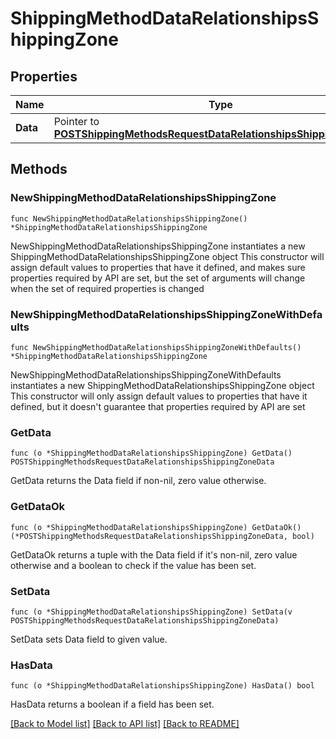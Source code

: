 # ShippingMethodDataRelationshipsShippingZone

## Properties

Name | Type | Description | Notes
------------ | ------------- | ------------- | -------------
**Data** | Pointer to [**POSTShippingMethodsRequestDataRelationshipsShippingZoneData**](POSTShippingMethodsRequestDataRelationshipsShippingZoneData.md) |  | [optional] 

## Methods

### NewShippingMethodDataRelationshipsShippingZone

`func NewShippingMethodDataRelationshipsShippingZone() *ShippingMethodDataRelationshipsShippingZone`

NewShippingMethodDataRelationshipsShippingZone instantiates a new ShippingMethodDataRelationshipsShippingZone object
This constructor will assign default values to properties that have it defined,
and makes sure properties required by API are set, but the set of arguments
will change when the set of required properties is changed

### NewShippingMethodDataRelationshipsShippingZoneWithDefaults

`func NewShippingMethodDataRelationshipsShippingZoneWithDefaults() *ShippingMethodDataRelationshipsShippingZone`

NewShippingMethodDataRelationshipsShippingZoneWithDefaults instantiates a new ShippingMethodDataRelationshipsShippingZone object
This constructor will only assign default values to properties that have it defined,
but it doesn't guarantee that properties required by API are set

### GetData

`func (o *ShippingMethodDataRelationshipsShippingZone) GetData() POSTShippingMethodsRequestDataRelationshipsShippingZoneData`

GetData returns the Data field if non-nil, zero value otherwise.

### GetDataOk

`func (o *ShippingMethodDataRelationshipsShippingZone) GetDataOk() (*POSTShippingMethodsRequestDataRelationshipsShippingZoneData, bool)`

GetDataOk returns a tuple with the Data field if it's non-nil, zero value otherwise
and a boolean to check if the value has been set.

### SetData

`func (o *ShippingMethodDataRelationshipsShippingZone) SetData(v POSTShippingMethodsRequestDataRelationshipsShippingZoneData)`

SetData sets Data field to given value.

### HasData

`func (o *ShippingMethodDataRelationshipsShippingZone) HasData() bool`

HasData returns a boolean if a field has been set.


[[Back to Model list]](../README.md#documentation-for-models) [[Back to API list]](../README.md#documentation-for-api-endpoints) [[Back to README]](../README.md)



